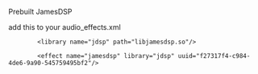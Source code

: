 Prebuilt JamesDSP

add this to your audio_effects.xml

            <library name="jdsp" path="libjamesdsp.so"/>

            <effect name="jamesdsp" library="jdsp" uuid="f27317f4-c984-4de6-9a90-545759495bf2"/>
